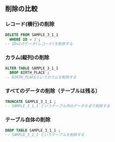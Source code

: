 ## 削除の比較

### レコード(横行)の削除
```sql
DELETE FROM SAMPLE_3_1_1
  WHERE ID = 2 ;
-- ID=2のデータ(レコード)を削除する
```

### カラム(縦列)の削除
```sql
ALTER TABLE SAMPLE_3_1_1
  DROP BIRTH_PLACE ;
-- BIRTH_PLACEというカラムを削除する
```

### すべてのデータの削除（テーブルは残る）
```sql
TRUNCATE SAMPLE_3_1_1 ;
-- SAMPLE_3_1_1 というテーブル内のデータを全て削除する
```

### テーブル自体の削除
```sql
DROP TABLE SAMPLE_3_1_1 ;
-- SAMPLE_3_1_1 というテーブルを削除する
```